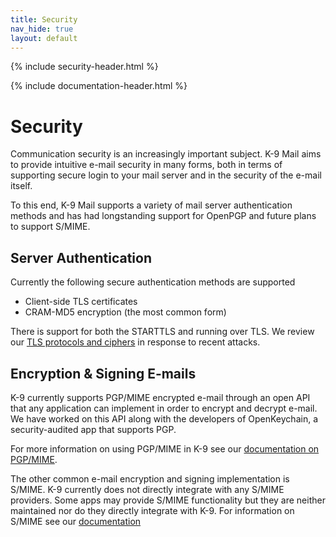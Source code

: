 ```yaml
---
title: Security 
nav_hide: true 
layout: default
---
```


{% include security-header.html %}

{% include documentation-header.html %}

# Security

Communication security is an increasingly important subject. K-9 Mail aims to provide intuitive e-mail security in many forms, 
both in terms of supporting secure login to your mail server and in the security of the e-mail itself.

To this end, K-9 Mail supports a variety of mail server authentication methods and has had 
longstanding support for OpenPGP and future plans to support S/MIME.

## Server Authentication

Currently the following secure authentication methods are supported

* Client-side TLS certificates
* CRAM-MD5 encryption (the most common form)

There is support for both the STARTTLS and running over TLS. We review our <a href="/documentation/security/ssl.html">TLS protocols and ciphers</a> in response to recent attacks.

## Encryption & Signing E-mails

K-9 currently supports PGP/MIME encrypted e-mail through an open API that any application can implement in order to encrypt and decrypt e-mail. We have worked on this API along with the developers of OpenKeychain, a security-audited app that supports PGP.

For more information on using PGP/MIME in K-9 see our [documentation on PGP/MIME](/documentation/security/pgpmime.html).

The other common e-mail encryption and signing implementation is S/MIME. K-9 currently does not directly integrate with any S/MIME providers. Some apps may provide S/MIME functionality but they are neither maintained nor do they directly integrate with K-9. For information on S/MIME see our [documentation](/documentation/security/smime.html)
